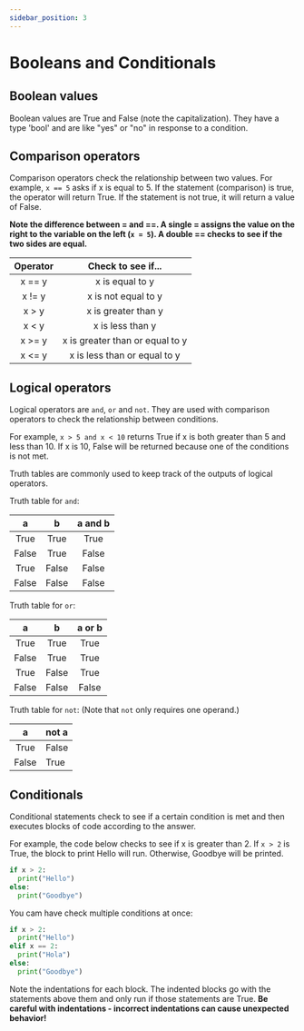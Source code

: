 ```yaml
---
sidebar_position: 3
---
```


# Booleans and Conditionals

## Boolean values
Boolean values are True and False (note the capitalization). They have a type 'bool' and are like "yes" or "no" in response to a condition.

## Comparison operators

Comparison operators check the relationship between two values. For example, ``` x == 5 ``` asks if x is equal to 5. If the statement (comparison) is true, the operator will return True. If the statement is not true, it will return a value of False.

**Note the difference between = and ==. A single = assigns the value on the right to the variable on the left (```x = 5```). A double == checks to see if the two sides are equal.**

|Operator|Check to see if...|
|:---:|:---:|
|x == y| x is equal to y |
|x != y| x is not equal to y |
| x > y | x is greater than y |
| x < y | x is less than y |
| x >= y | x is greater than or equal to y |
| x <= y | x is less than or equal to y |

## Logical operators

Logical operators are ```and```, ```or``` and ```not```. They are used with comparison operators to check the relationship between conditions.

For example, ```x > 5 and x < 10``` returns True if x is both greater than 5 and less than 10. If x is 10, False will be returned because one of the conditions is not met.

Truth tables are commonly used to keep track of the outputs of logical operators.

Truth table for ```and```:


| a | b | a and b |
| :---: | :---: | :---: |
| True | True | True |
| False | True | False |
| True | False | False |
| False | False | False |


Truth table for ```or```:

| a | b | a or b |
| :---: | :---: | :---: |
| True | True | True |
| False | True | True |
| True | False | True |
| False | False | False |

Truth table for ```not```:
(Note that ```not``` only requires one operand.)

|a| not a |
|:---:|:---|
|True|False|
|False|True|

## Conditionals

Conditional statements check to see if a certain condition is met and then executes blocks of code according to the answer.

For example, the code below checks to see if x is greater than 2. If ```x > 2``` is True, the block to print Hello will run. Otherwise, Goodbye will be printed.

```python
if x > 2:
  print("Hello")
else:
  print("Goodbye")
```
You cam have check multiple conditions at once:

```python
if x > 2:
  print("Hello")
elif x == 2:
  print("Hola")
else:
  print("Goodbye")
```

Note the indentations for each block. The indented blocks go with the statements above them and only run if those statements are True. **Be careful with indentations - incorrect indentations can cause unexpected behavior!**
